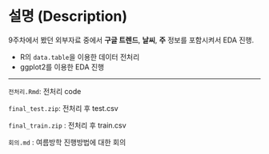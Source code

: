 # 설명 (Description)
9주차에서 봤던 외부자료 중에서 **구글 트렌드**, **날씨**, **주** 정보를 포함시켜서 EDA 진행.

- R의 `data.table`을 이용한 데이터 전처리
- ggplot2를 이용한 EDA 진행

---
`전처리.Rmd`: 전처리 code

`final_test.zip`: 전처리 후 test.csv

`final_train.zip` : 전처리 후 train.csv

`회의.md` : 여름방학 진행방법에 대한 회의
